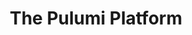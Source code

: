 ---
title: The Pulumi Platform
meta_desc: The unified platform for infrastructure teams. Ship infrastructure faster with IaC in any language, AI automation, and enterprise governance.
type: page
layout: product

heading: The Unified Platform for Infrastructure Teams
subheading: |
    Ship infrastructure faster. From IaC in any programming language to AI-powered automation, Pulumi provides the complete platform that platform teams trust and engineers love.

overview:
    title: Built for the AI Era of Infrastructure
    description: |
        Modern infrastructure demands modern tools. Pulumi unifies infrastructure as code, secrets management, policy governance, and AI automation into a single platform. Start with our Apache 2.0 open source core, scale with enterprise features when you need them.

key_features_above:
    items:
        - title: "Infrastructure as Code in Any Language"
          sub_title: "Open Source Foundation, Enterprise Scale"
          description:
            Stop wrestling with DSLs. Write infrastructure in TypeScript, Python, Go, C#, Java, or YAML. Deploy to AWS, Azure, Google Cloud, Kubernetes, and [thousands of providers](/registry/). Our Apache 2.0 open source engine powers everything.
          image: "/images/product/pulumi-iac-code.png"
          button:
            text: "Explore Infrastructure as Code"
            link: "/product/infrastructure-as-code/"
          features:
              - title: Real Programming Languages
                description: |
                    Use loops, conditionals, functions, and classes. Catch errors at compile time. Reuse code across projects.
                icon: code
                color: yellow
              - title: Thousands of Providers
                description: |
                    Full API coverage for AWS, Azure, Google Cloud, plus Cloudflare, Datadog, GitHub, and thousands more.
                icon: global
                color: salmon
              - title: Test Before You Ship
                description: |
                    Write unit tests for infrastructure. Run integration tests against ephemeral environments. Ship with confidence.
                icon: eye
                color: blue

        - title: "Meet Neo, Your AI Platform Engineer"
          sub_title: "Automate Infrastructure with Built-in Governance"
          description:
            The industry's first AI agent built for infrastructure. Neo automates complex tasks end-to-end, debugs deployments instantly, and generates infrastructure code - all while respecting your policies and requiring appropriate approvals.
          image: "/images/product/pulumi-neo-tasks.png"
          button:
            text: "Meet Pulumi Neo"
            link: "/product/neo/"
          features:
              - title: End-to-End Automation
                description: |
                    Delegate complex tasks in plain English. Neo handles dependencies, executes changes, and maintains compliance.
                icon: rocketship
                color: purple
              - title: Instant Cloud Insights
                description: |
                    Ask questions, get answers. Find cost savings, debug failures, check compliance - Neo knows your infrastructure.
                icon: eye
                color: yellow
              - title: Enterprise Controls
                description: |
                    Human-in-the-loop approvals. Respects all RBAC and policies. Complete audit trail for every action.
                icon: shield
                color: salmon

key_features:
    title: Platform Capabilities
    items:
        - title: "Centralized Secrets & Configuration"
          sub_title: "One Interface for All Your Secrets"
          description: |
            Pulumi ESC centralizes secrets from every vault and cloud provider. Connect HashiCorp Vault, AWS Secrets Manager, Azure Key Vault, 1Password, and more. Dynamic credentials via OIDC. Works with or without Pulumi IaC.
          image: "/images/product/esc-octopus-diagram.png"
          button:
            text: "Explore Secrets Management"
            link: "/product/secrets-management/"
          features:
              - title: Eliminate Secrets Sprawl
                description: |
                    Connect to any secrets store. One interface for all your secrets. No more juggling multiple vaults.
              - title: Dynamic Credentials
                description: |
                    Generate just-in-time, short-lived credentials via OIDC. Automatically revoke when leases expire.
              - title: Works Everywhere
                description: |
                    CLI, API, SDKs, Kubernetes operators. Use with any CI/CD platform, any application, any workflow.

        - title: "Complete Visibility & Governance"
          sub_title: "See Everything, Control Everything"
          description: |
            Search across all clouds from a single pane of glass. Enforce policies automatically. Track compliance. Get AI-powered insights. Know exactly what's running where and why.
          image: "/images/product/insights-resource-search.png"
          button:
            text: "Explore Insights & Governance"
            link: "/product/pulumi-insights/"
          features:
              - title: Multi-Cloud Visibility
                description: |
                    Search resources across AWS, Azure, and GCP with AI-powered insights. Find anything in seconds.
              - title: Policy as Code
                description: |
                    Enforce security and compliance automatically. 150+ built-in policies or write your own.
              - title: Complete Audit Trail
                description: |
                    Track every change, every user, every action. Export to SIEM. Compliance reports at your fingertips.

        - title: "Build Your Internal Developer Platform"
          sub_title: "Enable Self-Service Infrastructure at Scale"
          description: |
            Give engineers self-service infrastructure through templates, components, and developer portals. Platform teams maintain control through policies and governance. Ship golden paths that engineers actually want to use.
          image: "/images/product/idp-services-home.jpg"
          button:
            text: "Explore Platform Engineering"
            link: "/product/internal-developer-platforms/"
          features:
              - title: Golden Paths
                description: |
                    Create reusable components and templates. Platform engineers define patterns once, engineers use everywhere.
              - title: Self-Service Options
                description: |
                    Code, low-code YAML, or no-code portals. Engineers work how they prefer with consistent governance.
              - title: Day 2 Operations
                description: |
                    Drift detection, dependency management, enterprise RBAC. Handle the full infrastructure lifecycle.

customer_impact:
    title: Trusted by Platform Teams Everywhere
    stats:
        - metric: "350,000+"
          description: "Engineers building with Pulumi"
        - metric: "3,700+"
          description: "Companies in production"
        - metric: "75%"
          description: "Faster infrastructure delivery"
    quote:
        text: "Pulumi Neo addresses our biggest challenge of eliminating the infrastructure bottleneck that slows down our entire engineering organization. To get to market faster, we require infrastructure intelligence that understands our environment, respects our guardrails, and keeps humans in the loop so we can move faster, safely."
        author: "Richard Genthner"
        role: "Chief Information Security Officer, Boost Insurance"

enterprise_features:
    title: Enterprise-Ready from Day One
    items:
        - icon: shield
          title: Security & Compliance
          description: SAML/SCIM SSO, RBAC, audit logs, SOC 2 Type II compliant. Encrypted state and secrets.
        - icon: global
          title: Any Cloud, Any Scale
          description: AWS, Azure, Google Cloud, Kubernetes, and 160+ providers. Manage millions of resources.
        - icon: team
          title: Built for Teams
          description: Collaborate across projects. Review infrastructure changes in pull requests. Ship through CI/CD.
        - icon: lightning
          title: World-Class Support
          description: 24/7 enterprise support. Solution architects. Migration assistance. Training and workshops.

learn:
    title: Start Building Today
    items:
        - title: Get started in 5 minutes
          description: |
            Deploy your first infrastructure with Pulumi. Choose your language, pick your cloud, ship your code.
          buttons:
            - link: https://app.pulumi.com/signup
              type: primary
              action: Start Free
            - link: /contact/?form=request-a-demo
              type: secondary
              action: Book a Demo
        - title: Migrating from Terraform?
          description: |
            Keep using both or migrate completely. Import existing infrastructure, convert HCL to real code, migrate state.
          buttons:
            - link: /docs/iac/adopting-pulumi/migrating-to-pulumi/from-terraform/
              type: primary
              action: Migration Guide
            - link: /docs/iac/adopting-pulumi/converters/
              type: secondary
              action: Try Converters
---